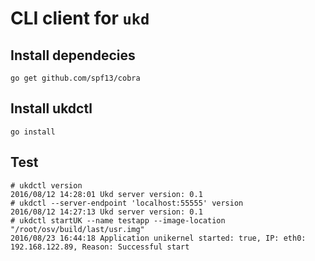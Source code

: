 # CLI client for ``ukd``

## Install dependecies

```
go get github.com/spf13/cobra
```

## Install ukdctl

```
go install
```

## Test

```
# ukdctl version
2016/08/12 14:28:01 Ukd server version: 0.1
# ukdctl --server-endpoint 'localhost:55555' version
2016/08/12 14:27:13 Ukd server version: 0.1
# ukdctl startUK --name testapp --image-location "/root/osv/build/last/usr.img"
2016/08/23 16:44:18 Application unikernel started: true, IP: eth0: 192.168.122.89, Reason: Successful start
```
